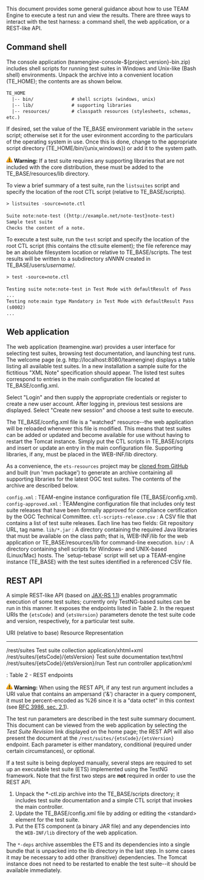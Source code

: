 This document provides some general guidance about how to use TEAM
Engine to execute a test run and view the results. There are three ways
to interact with the test harness: a command shell, the web application,
or a REST-like API.

Command shell
-------------

The console application (teamengine-console-\${project.version}-bin.zip)
includes shell scripts for running test suites in Windows and Unix-like
(Bash shell) environments. Unpack the archive into a convenient location
(TE\_HOME); the contents are as shown below.

    TE_HOME
      |-- bin/              # shell scripts (windows, unix)
      |-- lib/              # supporting libraries
      |-- resources/        # classpath resources (stylesheets, schemas, etc.)
        

If desired, set the value of the TE\_BASE environment variable in the
`setenv` script; otherwise set it for the user evironment according to
the particulars of the operating system in use. Once this is done,
change to the appropriate script directory (TE\_HOME/bin/{unix,windows})
or add it to the system path.

![](./images/warn-16px.png) **Warning:** If a test suite requires any
supporting libraries that are not included with the core distribution,
these must be added to the TE\_BASE/resources/lib directory.

To view a brief summary of a test suite, run the `listsuites` script and
specify the location of the root CTL script (relative to
TE\_BASE/scripts).

    > listsuites -source=note.ctl

    Suite note:note-test ({http://example.net/note-test}note-test)
    Sample test suite
    Checks the content of a note.

To execute a test suite, run the `test` script and specify the location
of the root CTL script (this contains the ctl:suite element); the file
reference may be an absolute filesystem location or relative to
TE\_BASE/scripts. The test results will be written to a subdirectory
*sNNNN* created in TE\_BASE/users/*username*/.

    > test -source=note.ctl

    Testing suite note:note-test in Test Mode with defaultResult of Pass ...
    Testing note:main type Mandatory in Test Mode with defaultResult Pass (s0002)
    ...

Web application
---------------

The web application (teamengine.war) provides a user interface for
selecting test suites, browsing test documentation, and launching test
runs. The welcome page (e.g. http://localhost:8080/teamengine) displays
a table listing all available test suites. In a new installation a
sample suite for the fictitious "XML Note" specification should appear.
The listed test suites correspond to entries in the main configuration
file located at TE\_BASE/config.xml.

Select "Login" and then supply the appropriate credentials or register
to create a new user account. After logging in, previous test sessions
are displayed. Select "Create new session" and choose a test suite to
execute.

The TE\_BASE/config.xml file is a "watched" resource--the web
application will be reloaded whenever this file is modified. This means
that test suites can be added or updated and become available for use
without having to restart the Tomcat instance. Simply put the CTL
scripts in TE\_BASE/scripts and insert or update an entry in the main
configuration file. Supporting libraries, if any, must be placed in the
WEB-INF/lib directory.

As a convenience, the `ets-resources` project may be [cloned from
GitHub](https://github.com/opengeospatial/ets-resources) and built (run
'mvn package') to generate an archive containing all supporting
libraries for the latest OGC test suites. The contents of the archive
are described below.

`config.xml`
:   TEAM-engine instance configuration file (TE\_BASE/config.xml).
`config-approved.xml`
:   TEAMengine configuration file that includes only test suite releases
    that have been formally approved for compliance certification by the
    OGC Technical Committee.
`ctl-scripts-release.csv`
:   A CSV file that contains a list of test suite releases. Each line
    has two fields: Git repository URL, tag name.
`lib/*.jar`
:   A directory containing the required Java libraries that must be
    available on the class path; that is, WEB-INF/lib for the web
    application or TE\_BASE/resources/lib for command-line execution.
`bin/`
:   A directory containing shell scripts for Windows- and UNIX-based
    (Linux/Mac) hosts. The \`setup-tebase\` script will set up a
    TEAM-engine instance (TE\_BASE) with the test suites identified in a
    referenced CSV file.

REST API
--------

A simple REST-like API (based on [JAX-RS
1.1](http://jcp.org/en/jsr/detail?id=311)) enables programmatic
execution of some test suites; currently only TestNG-based suites can be
run in this manner. It exposes the endpoints listed in Table 2. In the
request URIs the `{etsCode}` and `{etsVersion}` parameters denote the
test suite code and version, respectively, for a particular test suite.

  URI (relative to base)                    Resource                   Representation
  ----------------------------------------- -------------------------- -----------------------
  /rest/suites                              Test suite collection      application/xhtml+xml
  /rest/suites/{etsCode}/{etsVersion}       Test suite documentation   text/html
  /rest/suites/{etsCode}/{etsVersion}/run   Test run controller        application/xml

  : Table 2 - REST endpoints

![](./images/warn-16px.png) **Warning:** When using the REST API, if any
test run argument includes a URI value that contains an ampersand ('&')
character in a query component, it must be percent-encoded as %26 since
it is a "data octet" in this context (see [RFC 3986, sec.
2.1](http://tools.ietf.org/html/rfc3986#section-2.1)).

The test run parameters are described in the test suite summary
document. This document can be viewed from the web application by
selecting the *Test Suite Revision* link displayed on the home page; the
REST API will also present the document at the
`/rest/suites/{etsCode}/{etsVersion}` endpoint. Each parameter is either
mandatory, conditional (required under certain circumstances), or
optional.

If a test suite is being deployed manually, several steps are required
to set up an executable test suite (ETS) implemented using the TestNG
framework. Note that the first two steps are **not** required in order
to use the REST API.

1.  Unpack the \*-ctl.zip archive into the TE\_BASE/scripts directory;
    it includes test suite documentation and a simple CTL script that
    invokes the main controller.
2.  Update the TE\_BASE/config.xml file by adding or editing the
    \<standard\> element for the test suite.
3.  Put the ETS component (a binary JAR file) and any dependencies into
    the `WEB-INF/lib` directory of the web application.

The `*-deps` archive assembles the ETS and its dependencies into a
single bundle that is unpacked into the lib directory in the last step.
In some cases it may be necessary to add other (transitive)
dependencies. The Tomcat instance does not need to be restarted to
enable the test suite--it should be available immediately.
